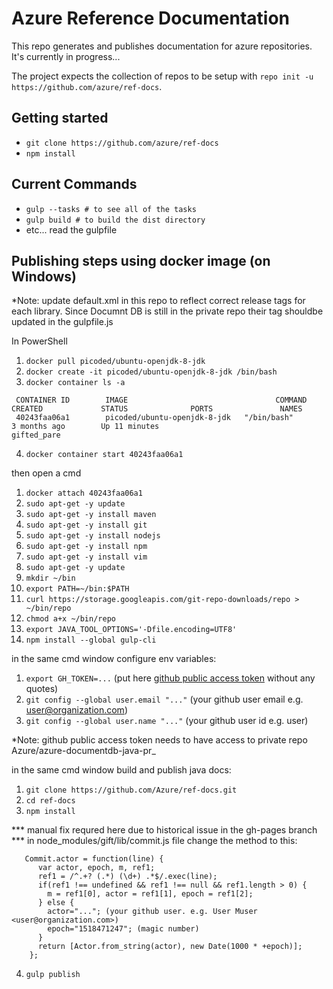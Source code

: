 # Azure Reference Documentation
This repo generates and publishes documentation for azure repositories. It's currently in progress...

The project expects the collection of repos to be setup with `repo init -u https://github.com/azure/ref-docs`. 

## Getting started
- `git clone https://github.com/azure/ref-docs`
- `npm install`

## Current Commands
- `gulp --tasks # to see all of the tasks`
- `gulp build # to build the dist directory`
- etc... read the gulpfile

## Publishing steps using docker image (on Windows)
*Note: update default.xml in this repo to reflect correct release tags for each library. Since Documnt DB is still in the private repo their tag shouldbe updated in the gulpfile.js

In PowerShell
1. `docker pull picoded/ubuntu-openjdk-8-jdk`
2. `docker create -it picoded/ubuntu-openjdk-8-jdk /bin/bash`
3. `docker container ls -a`
```
 CONTAINER ID        IMAGE                                 COMMAND             CREATED             STATUS              PORTS               NAMES
 40243faa06a1        picoded/ubuntu-openjdk-8-jdk   "/bin/bash"         3 months ago        Up 11 minutes                           gifted_pare
```
4. `docker container start 40243faa06a1`

then open a cmd 
1. `docker attach 40243faa06a1`
2. `sudo apt-get -y update`
3. `sudo apt-get -y install maven`
4. `sudo apt-get -y install git`
5. `sudo apt-get -y install nodejs`
6. `sudo apt-get -y install npm`
7. `sudo apt-get -y install vim`
8. `sudo apt-get -y update`
9. `mkdir ~/bin`
10. `export PATH=~/bin:$PATH`
11. `curl https://storage.googleapis.com/git-repo-downloads/repo > ~/bin/repo`
12. `chmod a+x ~/bin/repo`
13. `export JAVA_TOOL_OPTIONS='-Dfile.encoding=UTF8'`
14. `npm install --global gulp-cli`

in the same cmd window configure env variables: 
1. `export GH_TOKEN=...` (put here [github public access token](https://help.github.com/articles/creating-a-personal-access-token-for-the-command-line/) without any quotes)
2. `git config --global user.email "..."` (your github user email e.g. user@organization.com)
3. `git config --global user.name "..."` (your github user id e.g. user)

*Note: github public access token needs to have access to private repo Azure/azure-documentdb-java-pr_

in the same cmd window build and publish java docs:
1. `git clone https://github.com/Azure/ref-docs.git`
2. `cd ref-docs`
3. `npm install`

*** manual fix requred here due to historical issue in the gh-pages branch ***
in node_modules/gift/lib/commit.js file change the method to this:
```
   Commit.actor = function(line) {
      var actor, epoch, m, ref1;
      ref1 = /^.+? (.*) (\d+) .*$/.exec(line);
      if(ref1 !== undefined && ref1 !== null && ref1.length > 0) {
        m = ref1[0], actor = ref1[1], epoch = ref1[2];
      } else {
        actor="..."; (your github user. e.g. User Muser <user@organization.com>)
        epoch="1518471247"; (magic number)
      }
      return [Actor.from_string(actor), new Date(1000 * +epoch)];
    };
```

4. `gulp publish`
